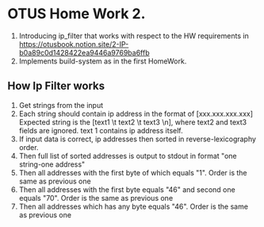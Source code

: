 # OTUS Home Work 2.
1. Introducing ip_filter that works with respect to the HW requirements in 
https://otusbook.notion.site/2-IP-b0a89c0d1428422ea9446a9769ba6ffb
2. Implements build-system as in the first HomeWork.

## How Ip Filter works
1) Get strings from the input
2) Each string should contain ip address in the format of [xxx.xxx.xxx.xxx]
Expected string is the [text1 \t text2 \t text3 \n], where text2 and text3 fields are ignored.
text 1 contains ip address itself. 
3) If input data is correct, ip addresses then sorted in reverse-lexicography order.
4) Then full list of sorted addresses is output to stdout in format "one string-one address"
5) Then all addresses with the first byte of which equals "1". Order is the same as previous one
6) Then all addresses with the first byte equals "46" and second one equals "70". Order is the same as previous one
7) Then all addresses which has any byte equals "46". Order is the same as previous one
 